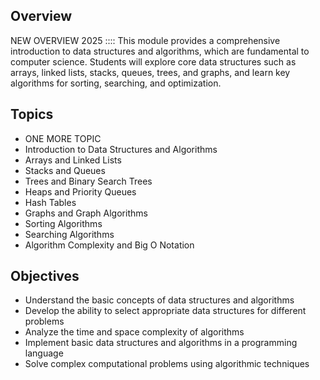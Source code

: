 ## Overview
NEW OVERVIEW 2025 :::: This module provides a comprehensive introduction to data structures and algorithms, which are fundamental to computer science. Students will explore core data structures such as arrays, linked lists, stacks, queues, trees, and graphs, and learn key algorithms for sorting, searching, and optimization.

## Topics
- ONE MORE TOPIC
- Introduction to Data Structures and Algorithms
- Arrays and Linked Lists
- Stacks and Queues
- Trees and Binary Search Trees
- Heaps and Priority Queues
- Hash Tables
- Graphs and Graph Algorithms
- Sorting Algorithms
- Searching Algorithms
- Algorithm Complexity and Big O Notation

## Objectives
- Understand the basic concepts of data structures and algorithms
- Develop the ability to select appropriate data structures for different problems
- Analyze the time and space complexity of algorithms
- Implement basic data structures and algorithms in a programming language
- Solve complex computational problems using algorithmic techniques

